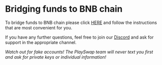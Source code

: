 # Bridging funds to BNB chain 

To bridge funds to BNB chain please click [HERE](https://www.bnbchain.org/en/bridge) and follow the instructions that are most convenient for you.

If you have any further questions, feel free to join our [Discord](https://discord.gg/8v7Fd7PG9K) and ask for support in the appropriate channel. 

*Watch out for fake accounts! The PlaySwap team will never text you first and ask for private keys or individual information!*